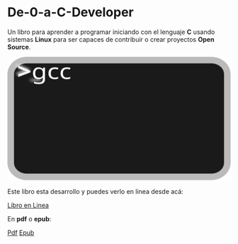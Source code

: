 # De-0-a-C-Developer
Un libro para aprender a programar iniciando con el lenguaje **C** usando sistemas **Linux** para ser capaces de contribuir o crear proyectos **Open Source**.

![Terminal](Imagenes/interprete.svg)

Este libro esta desarrollo y puedes verlo en linea desde acá:

[Libro en Linea](https://wozgeass.gitbooks.io/de-0-a-c-developer/content/)

En **pdf** o **epub**:

[Pdf](https://www.gitbook.com/download/pdf/book/wozgeass/de-0-a-c-developer)
[Epub](https://www.gitbook.com/download/epub/book/wozgeass/de-0-a-c-developer)
